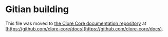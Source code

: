 Gitian building
================

This file was moved to [the Clore Core documentation repository](https://github.com/clore-core/docs/blob/master/gitian-building.md) at [https://github.com/clore-core/docs](https://github.com/clore-core/docs).
